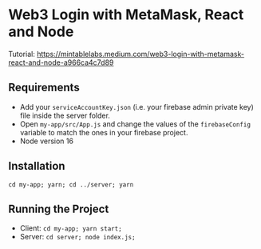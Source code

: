 # Web3 Login with MetaMask, React and Node

Tutorial: https://mintablelabs.medium.com/web3-login-with-metamask-react-and-node-a966ca4c7d89

## Requirements

- Add your `serviceAccountKey.json` (i.e. your firebase admin private key) file inside the server folder. 
- Open `my-app/src/App.js` and change the values of the `firebaseConfig` variable to match the ones in your firebase project.
- Node version 16

## Installation

`cd my-app; yarn; cd ../server; yarn`

## Running the Project

- Client: `cd my-app; yarn start;`
- Server: `cd server; node index.js;`
